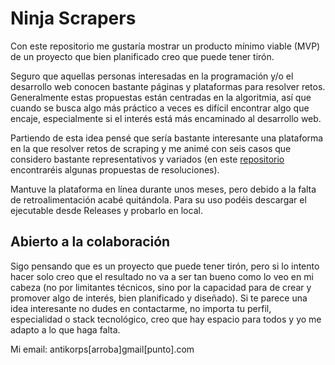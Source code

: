 # Ninja Scrapers
Con este repositorio me gustaría mostrar un producto mínimo viable (MVP) de un proyecto que bien planificado creo que puede tener tirón.

Seguro que aquellas personas interesadas en la programación y/o el desarrollo web conocen bastante páginas y plataformas para resolver retos. Generalmente estas propuestas están centradas en la algoritmia, así que cuando se busca algo más práctico a veces es difícil encontrar algo que encaje, especialmente si el interés está más encaminado al desarrollo web.

Partiendo de esta idea pensé que sería bastante interesante una plataforma en la que resolver retos de scraping y me animé con seis casos que considero bastante representativos y variados (en este [repositorio](https://github.com/antikorps/ninja_scrapers_soluciones) encontraréis algunas propuestas de resoluciones).

Mantuve la plataforma en línea durante unos meses, pero debido a la falta de retroalimentación acabé quitándola. Para su uso podéis descargar el ejecutable desde Releases y probarlo en local.

## Abierto a la colaboración
Sigo pensando que es un proyecto que puede tener tirón, pero si lo intento hacer solo creo que el resultado no va a ser tan bueno como lo veo en mi cabeza (no por limitantes técnicos, sino por la capacidad para de crear y promover algo de interés, bien planificado y diseñado). Si te parece una idea interesante no dudes en contactarme, no importa tu perfil, especialidad o stack tecnológico, creo que hay espacio para todos y yo me adapto a lo que haga falta. 

Mi email: antikorps[arroba]gmail[punto].com  